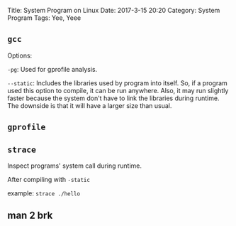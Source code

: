 Title: System Program on Linux
Date: 2017-3-15 20:20
Category: System Program
Tags: Yee, Yeee

## `gcc`

Options:

`-pg`: Used for gprofile analysis.

`--static`: Includes the libraries used by program into itself. So, if a program used this option to compile, it can be run anywhere. Also, it may run slightly faster because the system don't have to link the libraries during runtime. The downside is that it will have a larger size than usual.

## `gprofile`


## `strace`

Inspect programs' system call during runtime.

After compiling with `-static`

example: `strace ./hello`

## man 2 brk

